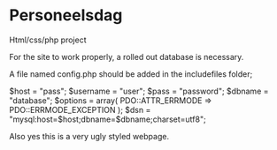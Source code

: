 # Personeelsdag
 Html/css/php project

For the site to work properly, a rolled out database is necessary.

A file named config.php should be added in the includefiles folder;

$host = "pass";
$username = "user";
$pass = "password";
$dbname = "database";
$options = array(
    PDO::ATTR_ERRMODE => PDO::ERRMODE_EXCEPTION
);
$dsn = "mysql:host=$host;dbname=$dbname;charset=utf8";

Also yes this is a very ugly styled webpage.
